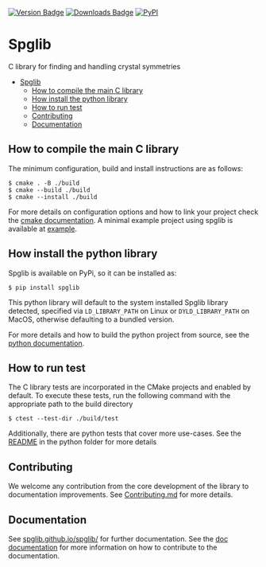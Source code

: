 [![Version Badge](https://anaconda.org/conda-forge/spglib/badges/version.svg)](https://anaconda.org/conda-forge/spglib)
[![Downloads Badge](https://anaconda.org/conda-forge/spglib/badges/downloads.svg)](https://anaconda.org/conda-forge/spglib)
[![PyPI](https://img.shields.io/pypi/dm/spglib.svg?maxAge=2592000)](https://pypi.python.org/pypi/spglib)

# Spglib

C library for finding and handling crystal symmetries

<!-- TOC -->
* [Spglib](#spglib)
  * [How to compile the main C library](#how-to-compile-the-main-c-library)
  * [How install the python library](#how-install-the-python-library)
  * [How to run test](#how-to-run-test)
  * [Contributing](#contributing)
  * [Documentation](#documentation)
<!-- TOC -->

## How to compile the main C library

The minimum configuration, build and install instructions are as follows:

```console
$ cmake . -B ./build
$ cmake --build ./build
$ cmake --install ./build
```

For more details on configuration options and how to link your project check
the [cmake documentation](cmake/README.md). A minimal example project using
spglib is available at [example](example/README.md).

## How install the python library

Spglib is available on PyPi, so it can be installed as:

```console
$ pip install spglib
```

This python library will default to the system installed Spglib library detected,
specified via `LD_LIBRARY_PATH` on Linux or `DYLD_LIBRARY_PATH` on MacOS, otherwise
defaulting to a bundled version.

For more details and how to build the python project from source, see the
[python documentation](python/README.rst).

## How to run test

The C library tests are incorporated in the CMake projects and enabled by default.
To execute these tests, run the following command with the appropriate path to the
build directory

```console
$ ctest --test-dir ./build/test
```

Additionally, there are python tests that cover more use-cases.
See the [README](python/README.rst) in the python folder for more details

## Contributing

We welcome any contribution from the core development of the library to documentation
improvements. See [Contributing.md](Contributing.md) for more details.

## Documentation

See [spglib.github.io/spglib/](https://spglib.github.io/spglib/) for further
documentation. See the [doc documentation](doc/README.md) for more information on
how to contribute to the documentation.
